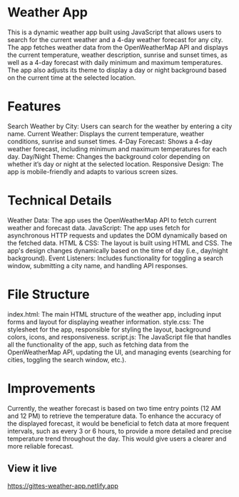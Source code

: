 # Weather App
This is a dynamic weather app built using JavaScript that allows users to search for the current weather and a 4-day weather forecast for any city. The app fetches weather data from the OpenWeatherMap API and displays the current temperature, weather description, sunrise and sunset times, as well as a 4-day forecast with daily minimum and maximum temperatures. The app also adjusts its theme to display a day or night background based on the current time at the selected location.

# Features
Search Weather by City: Users can search for the weather by entering a city name.
Current Weather: Displays the current temperature, weather conditions, sunrise and sunset times.
4-Day Forecast: Shows a 4-day weather forecast, including minimum and maximum temperatures for each day.
Day/Night Theme: Changes the background color depending on whether it’s day or night at the selected location.
Responsive Design: The app is mobile-friendly and adapts to various screen sizes.

# Technical Details
Weather Data: The app uses the OpenWeatherMap API to fetch current weather and forecast data.
JavaScript: The app uses fetch for asynchronous HTTP requests and updates the DOM dynamically based on the fetched data.
HTML & CSS: The layout is built using HTML and CSS. The app's design changes dynamically based on the time of day (i.e., day/night background).
Event Listeners: Includes functionality for toggling a search window, submitting a city name, and handling API responses.

# File Structure
index.html: The main HTML structure of the weather app, including input forms and layout for displaying weather information.
style.css: The stylesheet for the app, responsible for styling the layout, background colors, icons, and responsiveness.
script.js: The JavaScript file that handles all the functionality of the app, such as fetching data from the OpenWeatherMap API, updating the UI, and managing events (searching for cities, toggling the search window, etc.).

# Improvements
Currently, the weather forecast is based on two time entry points (12 AM and 12 PM) to retrieve the temperature data. To enhance the accuracy of the displayed forecast, it would be beneficial to fetch data at more frequent intervals, such as every 3 or 6 hours, to provide a more detailed and precise temperature trend throughout the day. This would give users a clearer and more reliable forecast.

## View it live

https://gittes-weather-app.netlify.app